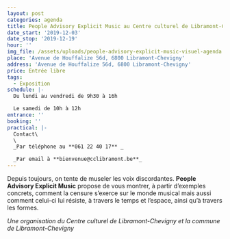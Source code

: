 ```yaml
---
layout: post
categories: agenda
title: People Advisory Explicit Music au Centre culturel de Libramont-Chevigny
date_start: '2019-12-03'
date_stop: '2019-12-19'
hour: ''
img_file: /assets/uploads/people-advisory-explicit-music-visuel-agenda.png
place: 'Avenue de Houffalize 56d, 6800 Libramont-Chevigny'
address: 'Avenue de Houffalize 56d, 6800 Libramont-Chevigny'
price: Entrée libre
tags:
  - Exposition
schedule: |-
  Du lundi au vendredi de 9h30 à 16h

  Le samedi de 10h à 12h
entrance: ''
booking: ''
practical: |-
  Contact\
  \
  _Par téléphone au **061 22 40 17** _

  _Par email à **bienvenue@cclibramont.be**_
---
```

Depuis toujours, on tente de museler les voix discordantes. **People Advisory Explicit Music** propose de vous montrer, à partir d’exemples concrets, comment la censure s’exerce sur le monde musical mais aussi comment celui-ci lui résiste, à travers le temps et l’espace, ainsi qu’à travers les formes.

_Une organisation du Centre culturel de Libramont-Chevigny  et la commune de Libramont-Chevigny_
